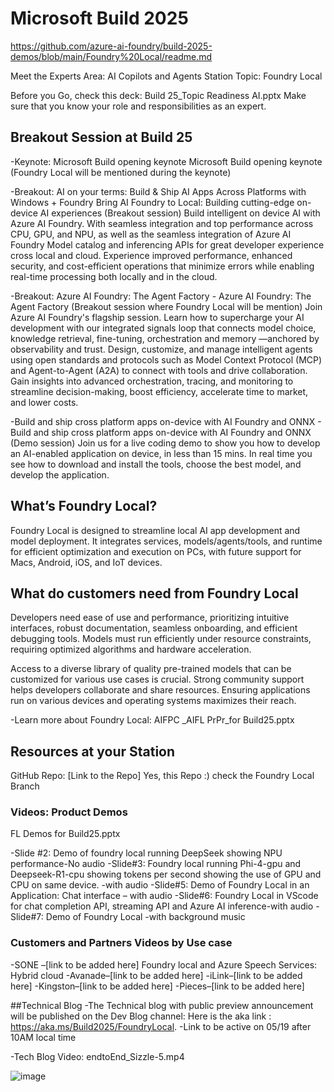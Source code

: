 # Microsoft Build 2025
https://github.com/azure-ai-foundry/build-2025-demos/blob/main/Foundry%20Local/readme.md

Meet the Experts Area: AI Copilots and Agents
Station Topic: Foundry Local

Before you Go, check this deck: Build 25_Topic Readiness AI.pptx Make sure that you know your role and responsibilities as an expert. 

## Breakout Session at Build 25	
-Keynote: Microsoft Build opening keynote
 Microsoft Build opening keynote (Foundry Local will be mentioned during the keynote)

-Breakout: AI on your terms: Build & Ship AI Apps Across Platforms with Windows + Foundry 
Bring AI Foundry to Local: Building cutting-edge on-device AI experiences (Breakout session)
Build intelligent on device AI with Azure AI Foundry. With seamless integration and top performance across CPU, GPU, and NPU, as well as the seamless integration of Azure AI Foundry Model catalog and inferencing APIs for great developer experience cross local and cloud. Experience improved performance, enhanced security, and cost-efficient operations that minimize errors while enabling real-time processing both locally and in the cloud.

-Breakout: Azure AI Foundry: The Agent Factory - Azure AI Foundry: The Agent Factory (Breakout session where Foundry Local will be mention)
Join Azure AI Foundry's flagship session. Learn how to supercharge your AI development with our integrated signals loop that connects model choice, knowledge retrieval, fine-tuning, orchestration and memory —anchored by observability and trust. Design, customize, and manage intelligent agents using open standards and protocols such as Model Context Protocol (MCP) and Agent-to-Agent (A2A) to connect with tools and drive collaboration. Gain insights into advanced orchestration, tracing, and monitoring to streamline decision-making, boost efficiency, accelerate time to market, and lower costs.

-Build and ship cross platform apps on-device with AI Foundry and ONNX - Build and ship cross platform apps on-device with AI Foundry and ONNX (Demo session)
Join us for a live coding demo to show you how to develop an AI-enabled application on device, in less than 15 mins. In real time you see how to download and install the tools, choose the best model, and develop the application.

## What’s Foundry Local?
Foundry Local is designed to streamline local AI app development and model deployment. It integrates services, models/agents/tools, and runtime for efficient optimization and execution on PCs, with future support for Macs, Android, iOS, and IoT devices. 

## What do customers need from Foundry Local

Developers need ease of use and performance, prioritizing intuitive interfaces, robust documentation, seamless onboarding, and efficient debugging tools. Models must run efficiently under resource constraints, requiring optimized algorithms and hardware acceleration.

Access to a diverse library of quality pre-trained models that can be customized for various use cases is crucial. Strong community support helps developers collaborate and share resources. Ensuring applications run on various devices and operating systems maximizes their reach.

-Learn more about Foundry Local: AIFPC _AIFL PrPr_for Build25.pptx

## Resources at your Station
GitHub Repo: [Link to the Repo] Yes, this Repo :) check the Foundry Local Branch

### Videos: Product Demos
 FL Demos for Build25.pptx

-Slide #2: Demo of foundry local running DeepSeek showing NPU performance-No audio
-Slide#3: Foundry local running Phi-4-gpu and Deepseek-R1-cpu showing tokens per second showing the use of GPU and CPU on same device. -with audio
-Slide#5: Demo of Foundry Local in an Application: Chat interface – with audio
-Slide#6: Foundry Local in VScode for chat completion API, streaming API and Azure AI inference-with audio
-Slide#7: Demo of Foundry Local -with background music

### Customers and Partners Videos by Use case
-SONE –[link to be added here] Foundry local and Azure Speech Services: Hybrid cloud
-Avanade–[link to be added here]
-iLink–[link to be added here]
-Kingston–[link to be added here]
-Pieces–[link to be added here]

##Technical Blog 
-The Technical blog with public preview announcement will be published on the Dev Blog channel: 
Here is the aka link : https://aka.ms/Build2025/FoundryLocal. -Link to be active on 05/19 after 10AM local time

-Tech Blog Video: endtoEnd_Sizzle-5.mp4

![image](https://github.com/user-attachments/assets/9e892f2c-543d-42e8-954f-5bbe0144affb)

